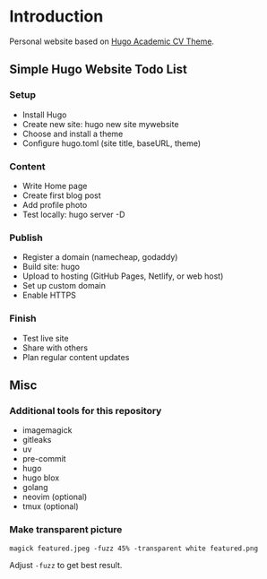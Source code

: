 # Introduction

Personal website based on [Hugo Academic CV Theme](https://github.com/HugoBlox/theme-academic-cv).

## Simple Hugo Website Todo List
### Setup

- Install Hugo
- Create new site: hugo new site mywebsite
- Choose and install a theme
- Configure hugo.toml (site title, baseURL, theme)

### Content

- Write Home page
- Create first blog post
- Add profile photo
- Test locally: hugo server -D

### Publish

- Register a domain (namecheap, godaddy)
- Build site: hugo
- Upload to hosting (GitHub Pages, Netlify, or web host)
- Set up custom domain
- Enable HTTPS

### Finish

- Test live site
- Share with others
- Plan regular content updates

## Misc
### Additional tools for this repository

- imagemagick
- gitleaks
- uv
- pre-commit
- hugo
- hugo blox
- golang
- neovim (optional)
- tmux (optional)

### Make transparent picture

    magick featured.jpeg -fuzz 45% -transparent white featured.png

Adjust `-fuzz` to get best result.
